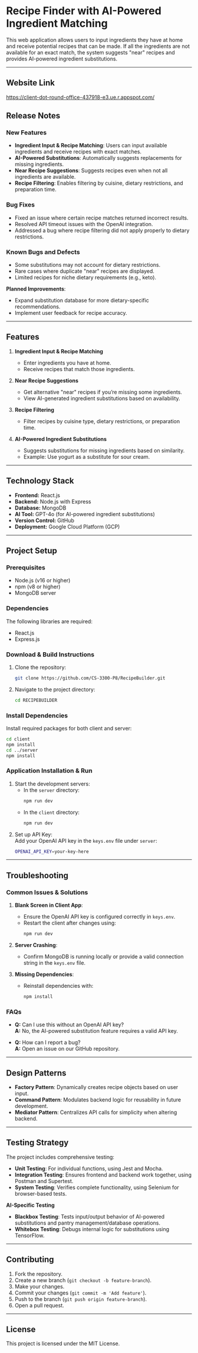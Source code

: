 # **Recipe Finder with AI-Powered Ingredient Matching**

This web application allows users to input ingredients they have at home and receive potential recipes that can be made. If all the ingredients are not available for an exact match, the system suggests "near" recipes and provides AI-powered ingredient substitutions.

---
## **Website Link**

https://client-dot-round-office-437918-e3.ue.r.appspot.com/

## **Release Notes**

### **New Features**

- **Ingredient Input & Recipe Matching**: Users can input available ingredients and receive recipes with exact matches.
- **AI-Powered Substitutions**: Automatically suggests replacements for missing ingredients.
- **Near Recipe Suggestions**: Suggests recipes even when not all ingredients are available.
- **Recipe Filtering**: Enables filtering by cuisine, dietary restrictions, and preparation time.

### **Bug Fixes**

- Fixed an issue where certain recipe matches returned incorrect results.
- Resolved API timeout issues with the OpenAI integration.
- Addressed a bug where recipe filtering did not apply properly to dietary restrictions.

### **Known Bugs and Defects**

- Some substitutions may not account for dietary restrictions.
- Rare cases where duplicate "near" recipes are displayed.
- Limited recipes for niche dietary requirements (e.g., keto).

**Planned Improvements**:

- Expand substitution database for more dietary-specific recommendations.
- Implement user feedback for recipe accuracy.

---

## **Features**

1. **Ingredient Input & Recipe Matching**

   - Enter ingredients you have at home.
   - Receive recipes that match those ingredients.

2. **Near Recipe Suggestions**

   - Get alternative "near" recipes if you’re missing some ingredients.
   - View AI-generated ingredient substitutions based on availability.

3. **Recipe Filtering**

   - Filter recipes by cuisine type, dietary restrictions, or preparation time.

4. **AI-Powered Ingredient Substitutions**
   - Suggests substitutions for missing ingredients based on similarity.
   - Example: Use yogurt as a substitute for sour cream.

---

## **Technology Stack**

- **Frontend:** React.js
- **Backend:** Node.js with Express
- **Database:** MongoDB
- **AI Tool:** GPT-4o (for AI-powered ingredient substitutions)
- **Version Control:** GitHub
- **Deployment:** Google Cloud Platform (GCP)

---

## **Project Setup**

### **Prerequisites**

- Node.js (v16 or higher)
- npm (v8 or higher)
- MongoDB server

### **Dependencies**

The following libraries are required:

- React.js
- Express.js

### **Download & Build Instructions**

1. Clone the repository:
   ```bash
   git clone https://github.com/CS-3300-P8/RecipeBuilder.git
   ```
2. Navigate to the project directory:
   ```bash
   cd RECIPEBUILDER
   ```

### **Install Dependencies**

Install required packages for both client and server:

```bash
cd client
npm install
cd ../server
npm install
```

### **Application Installation & Run**

1. Start the development servers:
   - In the `server` directory:
     ```bash
     npm run dev
     ```
   - In the `client` directory:
     ```bash
     npm run dev
     ```
2. Set up API Key:  
   Add your OpenAI API key in the `keys.env` file under `server`:
   ```bash
   OPENAI_API_KEY=your-key-here
   ```

---

## **Troubleshooting**

### **Common Issues & Solutions**

1. **Blank Screen in Client App**:

   - Ensure the OpenAI API key is configured correctly in `keys.env`.
   - Restart the client after changes using:
     ```bash
     npm run dev
     ```

2. **Server Crashing**:

   - Confirm MongoDB is running locally or provide a valid connection string in the `keys.env` file.

3. **Missing Dependencies**:
   - Reinstall dependencies with:
     ```bash
     npm install
     ```

### **FAQs**

- **Q:** Can I use this without an OpenAI API key?  
  **A:** No, the AI-powered substitution feature requires a valid API key.

- **Q:** How can I report a bug?  
  **A:** Open an issue on our GitHub repository.

---

## **Design Patterns**

- **Factory Pattern**: Dynamically creates recipe objects based on user input.
- **Command Pattern**: Modulates backend logic for reusability in future development.​
- **Mediator Pattern**: Centralizes API calls for simplicity when altering backend​.

---

## **Testing Strategy**

The project includes comprehensive testing:

- **Unit Testing**: For individual functions, using Jest and Mocha.
- **Integration Testing**: Ensures frontend and backend work together, using Postman and Supertest.
- **System Testing**: Verifies complete functionality, using Selenium for browser-based tests.

**AI-Specific Testing**

- **Blackbox Testing**: Tests input/output behavior of AI-powered substitutions and pantry management/database operations.
- **Whitebox Testing**: Debugs internal logic for substitutions using TensorFlow.

---

## **Contributing**

1. Fork the repository.
2. Create a new branch (`git checkout -b feature-branch`).
3. Make your changes.
4. Commit your changes (`git commit -m 'Add feature'`).
5. Push to the branch (`git push origin feature-branch`).
6. Open a pull request.

---

## **License**

This project is licensed under the MIT License.